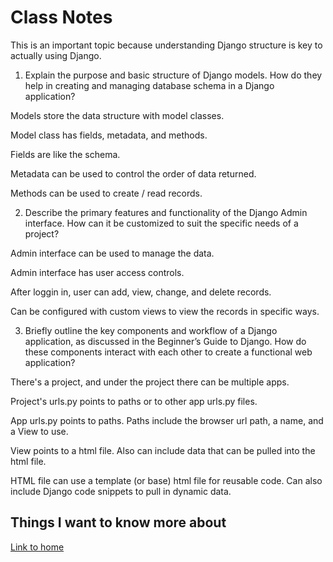# Class Notes

This is an important topic because understanding Django structure is key to actually using Django.

1. Explain the purpose and basic structure of Django models. How do they help in creating and managing database schema in a Django application?

Models store the data structure with model classes.

Model class has fields, metadata, and methods.

Fields are like the schema.

Metadata can be used to control the order of data returned.

Methods can be used to create / read records.

2. Describe the primary features and functionality of the Django Admin interface. How can it be customized to suit the specific needs of a project?

Admin interface can be used to manage the data.

Admin interface has user access controls.

After loggin in, user can add, view, change, and delete records.

Can be configured with custom views to view the records in specific ways.

3. Briefly outline the key components and workflow of a Django application, as discussed in the Beginner’s Guide to Django. How do these components interact with each other to create a functional web application?

There's a project, and under the project there can be multiple apps.

Project's urls.py points to paths or to other app urls.py files.

App urls.py points to paths.  Paths include the browser url path, a name, and a View to use.

View points to a html file.  Also can include data that can be pulled into the html file.

HTML file can use a template (or base) html file for reusable code.  Can also include Django code snippets to pull in dynamic data.

## Things I want to know more about

[Link to home](https://mikeshen7.github.io/reading-notes)
